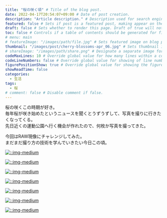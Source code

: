 ```yaml
---
title: "桜の咲く頃" # Title of the blog post.
date: 2022-04-17T20:54:07+09:00 # Date of post creation.
description: "Article description." # Description used for search engine.
featured: false # Sets if post is a featured post, making appear on the home page side bar.
draft: false # Sets whether to render this page. Draft of true will not be rendered.
toc: false # Controls if a table of contents should be generated for first-level links automatically.
# menu: main
# featureImage: "/images/path/file.jpg" # Sets featured image on blog post.
thumbnail: "/images/post/cherry-blossoms-apr_06.jpg" # Sets thumbnail image appearing inside card on homepage.
# shareImage: "/images/path/share.png" # Designate a separate image for social media sharing.
codeMaxLines: 10 # Override global value for how many lines within a code block before auto-collapsing.
codeLineNumbers: false # Override global value for showing of line numbers within code block.
figurePositionShow: true # Override global value for showing the figure label.
showReadTime: false
categories:
  - 生活
tags:
  - 桜
# comment: false # Disable comment if false.
---
```


桜の咲くこの時期が好き。  
毎年桜が咲き始めたというニュースを聞くとうずうずして、写真を撮りに行きたくなってくる。  
先日近くの運動公園へ行く機会が作れたので、何枚か写真を撮ってきた。  

今回はRAW現像にチャレンジしてみた。  
まだまだ撮り方の技術を学んでいきたい今日この頃。  

[![::img-medium](/images/post/cherry-blossoms-apr_01.jpg)](/images/post/cherry-blossoms-apr_01.jpg)

[![::img-medium](/images/post/cherry-blossoms-apr_02.jpg)](/images/post/cherry-blossoms-apr_02.jpg)

[![::img-medium](/images/post/cherry-blossoms-apr_03.jpg)](/images/post/cherry-blossoms-apr_03.jpg)

[![::img-medium](/images/post/cherry-blossoms-apr_04.jpg)](/images/post/cherry-blossoms-apr_04.jpg)

[![::img-medium](/images/post/cherry-blossoms-apr_05.jpg)](/images/post/cherry-blossoms-apr_05.jpg)

[![::img-medium](/images/post/cherry-blossoms-apr_06.jpg)](/images/post/cherry-blossoms-apr_06.jpg)

[![::img-medium](/images/post/cherry-blossoms-apr_07.jpg)](/images/post/cherry-blossoms-apr_07.jpg)

